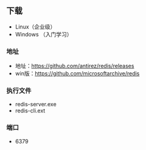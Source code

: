 ## 下载 ##
- Linux（企业级）
- Windows （入门学习）

### 地址 ###
- 地址：https://github.com/antirez/redis/releases
- win版：https://github.com/microsoftarchive/redis

### 执行文件 ###
- redis-server.exe
- redis-cli.ext

### 端口 ###
- 6379